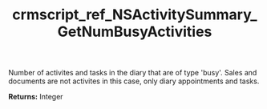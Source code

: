 ﻿---
title: crmscript_ref_NSActivitySummary_GetNumBusyActivities
description: Integer NSActivitySummary.GetNumBusyActivities()
intellisense: NSActivitySummary.GetNumBusyActivities
keywords: NSActivitySummary, GetNumBusyActivities
so.topic: reference
---

Number of activites and tasks in the diary that are of type 'busy'. Sales and documents are not activites in this case, only diary appointments and tasks.

**Returns:** Integer


